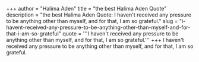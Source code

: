 +++
author = "Halima Aden"
title = "the best Halima Aden Quote"
description = "the best Halima Aden Quote: I haven't received any pressure to be anything other than myself, and for that, I am so grateful."
slug = "i-havent-received-any-pressure-to-be-anything-other-than-myself-and-for-that-i-am-so-grateful"
quote = '''I haven't received any pressure to be anything other than myself, and for that, I am so grateful.'''
+++
I haven't received any pressure to be anything other than myself, and for that, I am so grateful.

